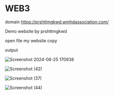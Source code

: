 # WEB3

domain 
https://prshttmgkwd.wmhdassociation.com/

Demo website by prshttmgkwd


open file my website copy 


output



![Screenshot 2024-06-25 170938](https://github.com/Prshtt/WEB3/assets/127748666/bc040cf5-ed14-4ddf-84a6-9dab9b142361)


![Screenshot (42)](https://github.com/Prshtt/WEB3/assets/127748666/0cd0748c-f060-488f-ad27-cfabb92c8c15)


![Screenshot (37)](https://github.com/Prshtt/WEB3/assets/127748666/49107e79-e401-4e63-9b7c-4b3c0fb132bf)


![Screenshot (44)](https://github.com/Prshtt/WEB3/assets/127748666/4fee5708-4c2e-4918-ad14-2ae9dff28735)

